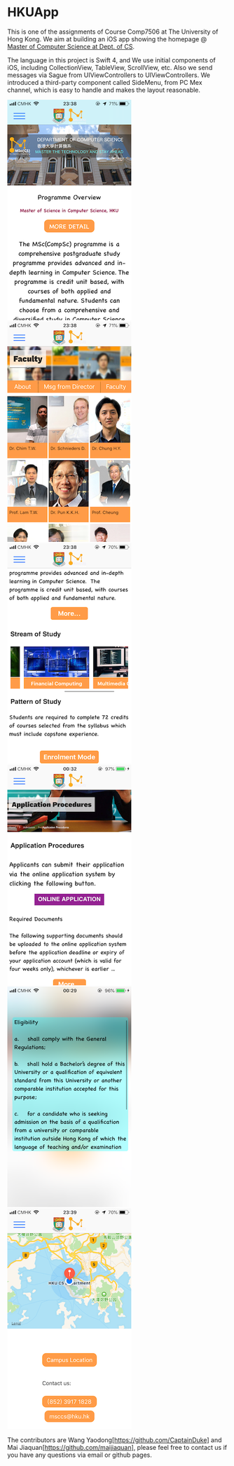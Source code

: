# HKUApp

This is one of the assignments of Course Comp7506 at The University of Hong Kong. We aim at building an iOS app showing the homepage @ [Master of Computer Science at Dept. of CS](https://www.msc-cs.hku.hk/ "我是标题").


The language in this project is Swift 4, and We use initial components of iOS, including CollectionView, TableView, ScrollView, etc. Also we send messages via Sague from UIViewControllers to UIViewControllers. We introduced a third-party component called SideMenu, from PC Mex channel, which is easy to handle and makes the layout reasonable.

![image](https://github.com/CaptainDuke/HKUApp/raw/master/shortcut/home.png)
![image](https://github.com/CaptainDuke/HKUApp/raw/master/shortcut/teacher.png)
![image](https://github.com/CaptainDuke/HKUApp/raw/master/shortcut/stream.png)
![image](https://github.com/CaptainDuke/HKUApp/raw/master/shortcut/apply.png)
![image](https://github.com/CaptainDuke/HKUApp/raw/master/shortcut/blur.png)
![image](https://github.com/CaptainDuke/HKUApp/raw/master/shortcut/map.png)

The contributors are Wang Yaodong[https://github.com/CaptainDuke] and Mai Jiaquan[https://github.com/maijiaquan], please feel free to contact us if you have any questions via email or github pages. 
